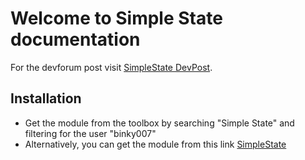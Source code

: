 # Welcome to Simple State documentation

For the devforum post visit [SimpleState DevPost](https://www.mkdocs.org).

## Installation
*    Get the module from the toolbox by searching "Simple State" and filtering for the user "binky007"
*    Alternatively,  you can get the module from this link [SimpleState](https://www.roblox.com/library/9388390717/Simple-State)

